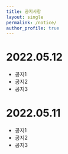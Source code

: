 ```yaml
---
title: 공지사항
layout: single
permalink: /notice/
author_profile: true
---
```


<div class="notice--success">
  <h1> 2022.05.12 </h1>
  <ul>
    <li> 공지1 </li>
    <li> 공지2 </li>
    <li> 공지3 </li>
  </ul>
</div>

<div class="notice--danger">
  <h1> 2022.05.11 </h1>
  <ul>
    <li> 공지1 </li>
    <li> 공지2 </li>
    <li> 공지3 </li>
  </ul>
</div>